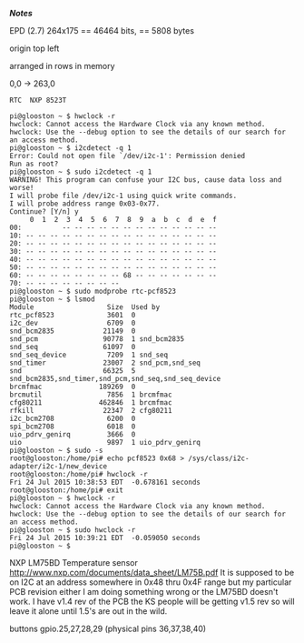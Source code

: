 ***Notes***

EPD (2.7)
264x175 == 46464 bits, == 5808 bytes

origin top left

arranged in rows in memory

0,0 -> 263,0

```
RTC  NXP 8523T

pi@glooston ~ $ hwclock -r
hwclock: Cannot access the Hardware Clock via any known method.
hwclock: Use the --debug option to see the details of our search for an access method.
pi@glooston ~ $ i2cdetect -q 1
Error: Could not open file `/dev/i2c-1': Permission denied
Run as root?
pi@glooston ~ $ sudo i2cdetect -q 1
WARNING! This program can confuse your I2C bus, cause data loss and worse!
I will probe file /dev/i2c-1 using quick write commands.
I will probe address range 0x03-0x77.
Continue? [Y/n] y
     0  1  2  3  4  5  6  7  8  9  a  b  c  d  e  f
00:          -- -- -- -- -- -- -- -- -- -- -- -- --
10: -- -- -- -- -- -- -- -- -- -- -- -- -- -- -- --
20: -- -- -- -- -- -- -- -- -- -- -- -- -- -- -- --
30: -- -- -- -- -- -- -- -- -- -- -- -- -- -- -- --
40: -- -- -- -- -- -- -- -- -- -- -- -- -- -- -- --
50: -- -- -- -- -- -- -- -- -- -- -- -- -- -- -- --
60: -- -- -- -- -- -- -- -- 68 -- -- -- -- -- -- --
70: -- -- -- -- -- -- -- --
pi@glooston ~ $ sudo modprobe rtc-pcf8523
pi@glooston ~ $ lsmod
Module                  Size  Used by
rtc_pcf8523             3601  0
i2c_dev                 6709  0
snd_bcm2835            21149  0
snd_pcm                90778  1 snd_bcm2835
snd_seq                61097  0
snd_seq_device          7209  1 snd_seq
snd_timer              23007  2 snd_pcm,snd_seq
snd                    66325  5 snd_bcm2835,snd_timer,snd_pcm,snd_seq,snd_seq_device
brcmfmac              189269  0
brcmutil                7856  1 brcmfmac
cfg80211              462846  1 brcmfmac
rfkill                 22347  2 cfg80211
i2c_bcm2708             6200  0
spi_bcm2708             6018  0
uio_pdrv_genirq         3666  0
uio                     9897  1 uio_pdrv_genirq
pi@glooston ~ $ sudo -s
root@glooston:/home/pi# echo pcf8523 0x68 > /sys/class/i2c-adapter/i2c-1/new_device
root@glooston:/home/pi# hwclock -r
Fri 24 Jul 2015 10:38:53 EDT  -0.678161 seconds
root@glooston:/home/pi# exit
pi@glooston ~ $ hwclock -r
hwclock: Cannot access the Hardware Clock via any known method.
hwclock: Use the --debug option to see the details of our search for an access method.
pi@glooston ~ $ sudo hwclock -r
Fri 24 Jul 2015 10:39:21 EDT  -0.059050 seconds
pi@glooston ~ $
```


NXP LM75BD Temperature sensor
http://www.nxp.com/documents/data_sheet/LM75B.pdf
It is supposed to be on I2C at an address somewhere in 0x48 thru 0x4F range but my particular PCB revision either I am doing something wrong or the LM75BD doesn't work. I have v1.4 rev of the PCB the KS people will be getting v1.5 rev so will leave it alone until 1.5's are out in the wild.

buttons gpio.25,27,28,29 (physical pins 36,37,38,40)
